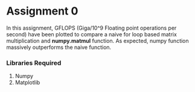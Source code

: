 # Assignment 0

In this assignment, GFLOPS (Giga/10^9 Floating point operations per second) have been plotted to compare a naive for loop based matrix multiplication and **numpy.matmul**
function. As expected, numpy function massively outperforms the naive function.

### Libraries Required
1. Numpy
2. Matplotlib
